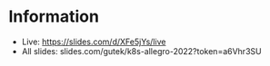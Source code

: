# Information

- Live: https://slides.com/d/XFe5jYs/live
- All slides: slides.com/gutek/k8s-allegro-2022?token=a6Vhr3SU